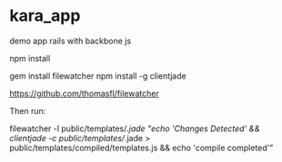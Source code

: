 kara_app
========

demo app rails with backbone js



npm install

gem install filewatcher
npm install -g clientjade

https://github.com/thomasfl/filewatcher

Then run:

filewatcher -l public/templates/*.jade "echo 'Changes Detected' && clientjade -c public/templates/*.jade > public/templates/compiled/templates.js && echo 'compile completed'"
